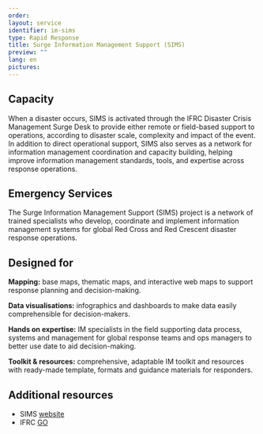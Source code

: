 ```yaml
---
order: 
layout: service
identifier: im-sims
type: Rapid Response
title: Surge Information Management Support (SIMS)
preview: ""
lang: en
pictures:
---
```


## Capacity

When a disaster occurs, SIMS is activated through the IFRC Disaster Crisis Management Surge Desk to provide either remote or field-based support to operations, according to disaster scale, complexity and impact of the event. In addition to direct operational support, SIMS also serves as a network for information management coordination and capacity building, helping improve information management standards, tools, and expertise across response operations.

## Emergency Services

The Surge Information Management Support (SIMS) project is a network of trained specialists who develop, coordinate and implement information management systems for global Red Cross and Red Crescent disaster response operations.

## Designed for

**Mapping:** base maps, thematic maps, and interactive web maps to support response planning and decision-making.

**Data visualisations:** infographics and dashboards to make data easily comprehensible for decision-makers.

**Hands on expertise:** IM specialists in the field supporting data process, systems and management for global response teams and ops managers to better use date to aid decision-making.

**Toolkit & resources:** comprehensive, adaptable IM toolkit and resources with ready-made template, formats and guidance materials for responders.

## Additional resources

- SIMS [website](http://rcrcsims.org/)
- IFRC [GO](http://ifrcgo.org/)
